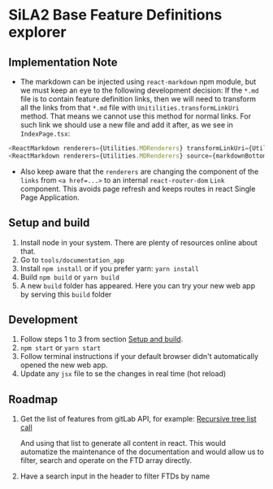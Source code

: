 # SiLA2 Base Feature Definitions explorer

## Implementation Note

-   The markdown can be injected using `react-markdown` npm module, but we must keep an eye to the following development decision: If the `*.md` file is to contain feature definition links, then we will need to transform all the links from that `*.md` file with `Unitilities.transformLinkUri` method. That means we cannot use this method for normal links. For such link we should use a new file and add it after, as we see in `IndexPage.tsx`:

```typescript jsx
<ReactMarkdown renderers={Utilities.MDRenderers} transformLinkUri={Utilities.transformLinkUri} source={markdown} />
<ReactMarkdown renderers={Utilities.MDRenderers} source={markdownBottom} />
```

-   Also keep aware that the `renderers` are changing the component of the `links` from `<a href=...>` to an internal `react-router-dom` `Link` component. This avoids page refresh and keeps routes in react Single Page Application. 

## <a name="setup-and-build"></a>Setup and build

1. Install node in your system. There are plenty of resources online about that.
2. Go to `tools/documentation_app`
3. Install `npm install` or if you prefer yarn: `yarn install`
4. Build `npm build` or `yarn build`
5. A new `build` folder has appeared. Here you can try your new web app by serving this `build` folder

## Development

1. Follow steps 1 to 3 from section [Setup and build](setup-and-build).
2. `npm start` or `yarn start`
3. Follow terminal instructions if your default browser didn't automatically opened the new web app.
4. Update any `jsx` file to se the changes in real time (hot reload) 

## Roadmap

1. Get the list of features from gitLab API, for example: [Recursive tree list call](https://gitlab.com/api/v4/projects/5508183/repository/tree?recursive=1)

    And using that list to generate all content in react. This would automatize the maintenance of the documentation and would allow us to filter, search and operate on the FTD array directly.

2. Have a search input in the header to filter FTDs by name
